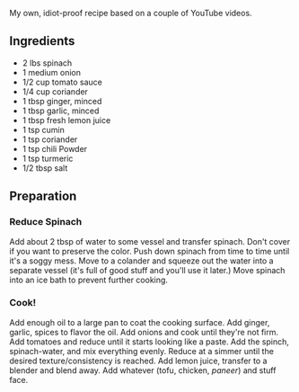 My own, idiot-proof recipe based on a couple of YouTube videos.

Ingredients
-----------

* 2 lbs spinach
* 1 medium onion
* 1/2 cup tomato sauce
* 1/4 cup coriander
* 1 tbsp ginger, minced
* 1 tbsp garlic, minced
* 1 tbsp fresh lemon juice
* 1 tsp cumin
* 1 tsp coriander
* 1 tsp chili Powder
* 1 tsp turmeric
* 1/2 tbsp salt

Preparation
-----------

### Reduce Spinach

Add about 2 tbsp of water to some vessel and transfer spinach. Don't cover if you want to preserve the color. Push down spinach from time to time until it's a soggy mess. Move to a colander and squeeze out the water into a separate vessel (it's full of good stuff and you'll use it later.) Move spinach into an ice bath to prevent further cooking.

### Cook!

Add enough oil to a large pan to coat the cooking surface. Add ginger, garlic, spices to flavor the oil. Add onions and cook until they're not firm. Add tomatoes and reduce until it starts looking like a paste. Add the spinch, spinach-water, and mix everything evenly. Reduce at a simmer until the desired texture/consistency is reached. Add lemon juice, transfer to a blender and blend away. Add whatever (tofu, chicken, _paneer_) and stuff face.
